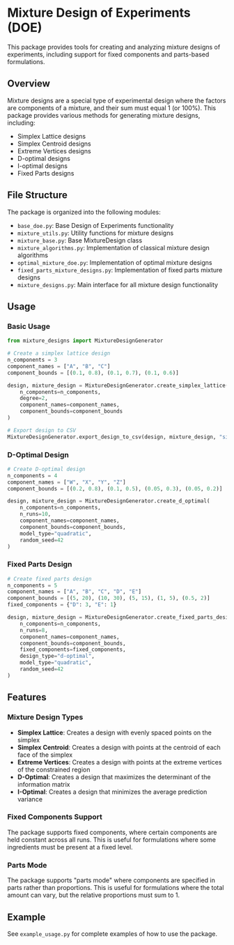 # Mixture Design of Experiments (DOE)

This package provides tools for creating and analyzing mixture designs of experiments, including support for fixed components and parts-based formulations.

## Overview

Mixture designs are a special type of experimental design where the factors are components of a mixture, and their sum must equal 1 (or 100%). This package provides various methods for generating mixture designs, including:

- Simplex Lattice designs
- Simplex Centroid designs
- Extreme Vertices designs
- D-optimal designs
- I-optimal designs
- Fixed Parts designs

## File Structure

The package is organized into the following modules:

- `base_doe.py`: Base Design of Experiments functionality
- `mixture_utils.py`: Utility functions for mixture designs
- `mixture_base.py`: Base MixtureDesign class
- `mixture_algorithms.py`: Implementation of classical mixture design algorithms
- `optimal_mixture_doe.py`: Implementation of optimal mixture designs
- `fixed_parts_mixture_designs.py`: Implementation of fixed parts mixture designs
- `mixture_designs.py`: Main interface for all mixture design functionality

## Usage

### Basic Usage

```python
from mixture_designs import MixtureDesignGenerator

# Create a simplex lattice design
n_components = 3
component_names = ["A", "B", "C"]
component_bounds = [(0.1, 0.8), (0.1, 0.7), (0.1, 0.6)]

design, mixture_design = MixtureDesignGenerator.create_simplex_lattice(
    n_components=n_components,
    degree=2,
    component_names=component_names,
    component_bounds=component_bounds
)

# Export design to CSV
MixtureDesignGenerator.export_design_to_csv(design, mixture_design, "simplex_lattice_design.csv")
```

### D-Optimal Design

```python
# Create D-optimal design
n_components = 4
component_names = ["W", "X", "Y", "Z"]
component_bounds = [(0.2, 0.8), (0.1, 0.5), (0.05, 0.3), (0.05, 0.2)]

design, mixture_design = MixtureDesignGenerator.create_d_optimal(
    n_components=n_components,
    n_runs=10,
    component_names=component_names,
    component_bounds=component_bounds,
    model_type="quadratic",
    random_seed=42
)
```

### Fixed Parts Design

```python
# Create fixed parts design
n_components = 5
component_names = ["A", "B", "C", "D", "E"]
component_bounds = [(5, 20), (10, 30), (5, 15), (1, 5), (0.5, 2)]
fixed_components = {"D": 3, "E": 1}

design, mixture_design = MixtureDesignGenerator.create_fixed_parts_design(
    n_components=n_components,
    n_runs=8,
    component_names=component_names,
    component_bounds=component_bounds,
    fixed_components=fixed_components,
    design_type="d-optimal",
    model_type="quadratic",
    random_seed=42
)
```

## Features

### Mixture Design Types

- **Simplex Lattice**: Creates a design with evenly spaced points on the simplex
- **Simplex Centroid**: Creates a design with points at the centroid of each face of the simplex
- **Extreme Vertices**: Creates a design with points at the extreme vertices of the constrained region
- **D-Optimal**: Creates a design that maximizes the determinant of the information matrix
- **I-Optimal**: Creates a design that minimizes the average prediction variance

### Fixed Components Support

The package supports fixed components, where certain components are held constant across all runs. This is useful for formulations where some ingredients must be present at a fixed level.

### Parts Mode

The package supports "parts mode" where components are specified in parts rather than proportions. This is useful for formulations where the total amount can vary, but the relative proportions must sum to 1.

## Example

See `example_usage.py` for complete examples of how to use the package.
